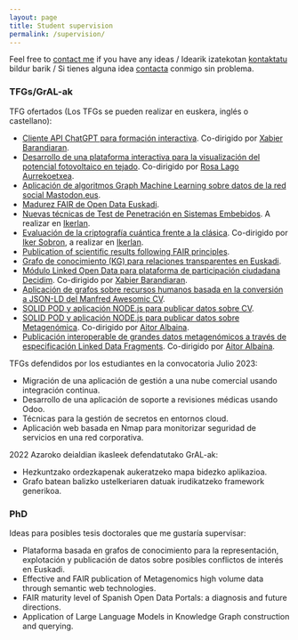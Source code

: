 ```yaml
---
layout: page
title: Student supervision
permalink: /supervision/
---
```


Feel free to [contact me](https://mikel-egana-aranguren.github.io/contact/) if you have any ideas / Idearik izatekotan [kontaktatu](https://mikel-egana-aranguren.github.io/contact/) bildur barik / Si tienes alguna idea [contacta](https://mikel-egana-aranguren.github.io/contact/) conmigo sin problema.

### TFGs/GrAL-ak

TFG ofertados (Los TFGs se pueden realizar en euskera, inglés o castellano):

* [Cliente API ChatGPT para formación interactiva](MikelEgaña-TFG-23-24-ChatGPT-API.pdf). Co-dirigido por [Xabier Barandiaran](https://xabier.barandiaran.net/).
* [Desarrollo de una plataforma interactiva para la visualización del potencial fotovoltaico en tejado](PropuestaTFG-Profesorado_Plataforma_web_UPV_solar.pdf). Co-dirigido por [Rosa Lago Aurrekoetxea](https://www.ehu.eus/es/web/graduak/grado-ingenieria-mecanica-bizkaia/profesorado?p_redirect=fichaPDI&p_idp=6010).
* [Aplicación de algoritmos Graph Machine Learning sobre datos de la red social Mastodon.eus](MikelEgaña-TFG-22-23-Mastodon-Grafo-Algoritmos.pdf).
* [Madurez FAIR de Open Data Euskadi](MikelEgana-PropuestaTFG-22-23-madurez-FAIR-OpenData_euskadi.pdf).
* [Nuevas técnicas de Test de Penetración en Sistemas Embebidos](MikelEgaña-Ikerlan-TFG-22-23-Pentest-sistemas-embebidos.pdf). A realizar en [Ikerlan](https://www.ikerlan.es/).
* [Evaluación de la criptografía cuántica frente a la clásica](IkerSobron-MikelEgaña_Ikerlan-PropuestaTFG_Criptografia_cuantica.pdf). Co-dirigido por [Iker Sobron](https://www.ehu.eus/es/web/graduak/grado-ingenieria-informatica-de-gestion-y-sistemas-de-informacion-bizkaia/profesorado?p_redirect=fichaPDI&p_idp=323163), a realizar en [Ikerlan](https://www.ikerlan.es/).
* [Publication of scientific results following FAIR principles](MikelEgana-PropuestaTFG-22-23-publication-FAIR-principles.pdf).
* [Grafo de conocimiento (KG) para relaciones transparentes en Euskadi](MikelEgaña-TFG-22-23-GrafoConocimientoRelacionesTransparentesEuskadi.pdf).
* [Módulo Linked Open Data para plataforma de participación ciudadana Decidim](MikelEgaña-TFG-22-23-Decidim_LOD.pdf). Co-dirigido por [Xabier Barandiaran](https://xabier.barandiaran.net/).
* [Aplicación de  grafos sobre recursos humanos basada en la conversión a JSON-LD del Manfred Awesomic CV](MikelEgaña-TFG-22-23-Manfred-CV-JSON-LD-GraphDB.pdf).
* [SOLID POD y aplicación NODE.js para publicar datos sobre CV](MikelEgaña-TFG-22-23-SOLID-POD-LinkedIn.pdf).
* [SOLID POD y aplicación NODE.js para publicar datos sobre Metagenómica](MikelEgaña-TFG-22-23-SOLID-POD-EarthMicroBiomeProject.pdf). Co-dirigido por [Aitor Albaina](https://www.ehu.eus/es/web/doktoregoa/doctorado-biodiversidad-funcionamiento-y-gestion-ecosistemas/profesorado?p_redirect=fichaPDI&p_idp=272295).
* [Publicación interoperable de grandes datos metagenómicos a través de especificación Linked Data Fragments](MikelEgaña-TFG-22-23-Metagenomica-LD-fragments.pdf). Co-dirigido por [Aitor Albaina](https://www.ehu.eus/es/web/doktoregoa/doctorado-biodiversidad-funcionamiento-y-gestion-ecosistemas/profesorado?p_redirect=fichaPDI&p_idp=272295).

TFGs defendidos por los estudiantes en la convocatoria Julio 2023:

* Migración de una aplicación de gestión a una nube comercial usando integración continua.
* Desarrollo de una aplicación de soporte a revisiones médicas usando Odoo.
* Técnicas para la gestión de secretos en entornos cloud.
* Aplicación web basada en Nmap para monitorizar seguridad de servicios en una red corporativa.

2022 Azaroko deialdian ikasleek defendatutako GrAL-ak:

* Hezkuntzako ordezkapenak aukeratzeko mapa bidezko aplikazioa.
* Grafo batean balizko ustelkeriaren datuak irudikatzeko framework generikoa.

### PhD

Ideas para posibles tesis doctorales que me gustaría supervisar:

* Plataforma basada en grafos de conocimiento para la representación, explotación y publicación de datos sobre posibles conflictos de interés en Euskadi.
* Effective and FAIR publication of Metagenomics high volume data through semantic web technologies.
* FAIR maturity level of Spanish Open Data Portals: a diagnosis and future directions.
* Application of Large Language Models in Knowledge Graph construction and querying.
